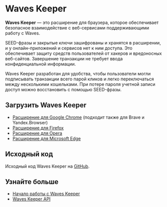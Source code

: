 # Waves Keeper

**Waves Keeper** — это расширение для браузера, которое обеспечивает безопасное взаимодействие с веб-сервисами поддерживающими работу с Waves.

SEED-фразы и закрытые ключи зашифрованы и хранятся в расширении, и у онлайн-приложений и сервисов нет к ним доступа. Это обеспечивает защиту средств пользователей от хакеров и вредоносных веб-сайтов. Завершение транзакции не требует ввода конфиденциальной информации.

Waves Keeper разработан для удобства, чтобы пользователи могли подписывать транзакции всего парой кликов и легко переключаться между несколькими кошельками. При потере пароля учетной записи доступ можно восстановить с помощью SEED-фразы.

## Загрузить Waves Keeper

* [Расширение для Google Chrome](https://chrome.google.com/webstore/detail/waves-keeper/lpilbniiabackdjcionkobglmddfbcjo) (подходит также для Brave и Yandex.Browser)
* [Расширение для Firefox](https://addons.mozilla.org/en-US/firefox/addon/waves-keeper)
* [Расширение для Opera](https://addons.opera.com/en/extensions/details/waves-keeper)
* [Расширение для Microsoft Edge](https://www.microsoft.com/en-us/p/waves-keeper/9npz1hrq32nt?activetab=pivot:overviewtab)

## Исходный код

Исходный код Waves Keeper на [GitHub](https://github.com/wavesplatform/waveskeeper).

## Узнайте больше

* [Начало работы с Waves Keeper](/ru/ecosystem/waves-keeper/getting-started-with-keeper)
* [Waves Keeper API](/ru/ecosystem/waves-keeper/waves-keeper-api)
